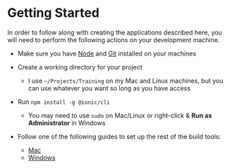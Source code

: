 # Getting Started

In order to follow along with creating the applications described here, you will need to perform the following actions on your development machine.

- Make sure you have <a href="https://nodejs.org/en/" target="_blank">Node</a> and <a href="https://git-scm.com/downloads" target="_blank">Git</a> installed on your machines

- Create a working directory for your project
   - I use `~/Projects/Training` on my Mac and Linux machines, but you can use whatever you want so long as you have access

- Run `npm install -g @ionic/cli` 
  - You may need to use `sudo` on Mac/Linux or right-click & **Run as Administrator** in Windows

- Follow one of the following guides to set up the rest of the build tools:
  - <a href="https://ionicframework.com/docs/developer-resources/platform-setup/mac-setup.html" target="_blank">Mac</a>
  -   <a href="https://ionicframework.com/docs/developer-resources/platform-setup/windows-setup.html" target="_blank">Windows</a>
